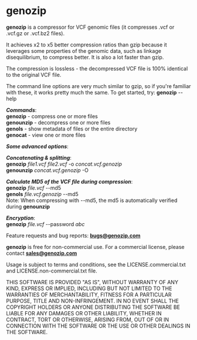 # genozip
<b>genozip</b> is a compressor for VCF genomic files (it compresses .vcf or .vcf.gz or .vcf.bz2 files). 

It achieves x2 to x5 better compression ratios than gzip because it leverages some properties of the genomic data, such as linkage disequilibrium, to compress better. It is also a lot faster than gzip. 

The compression is lossless - the decompressed VCF file is 100% identical to the original VCF file.

The command line options are very much similar to gzip, so if you're familiar with these, it works pretty much the same. To get started, try: <b>genozip</b> --help

<b><i>Commands</b></i>: \
<b>genozip</b>   - compress one or more files \
<b>genounzip</b> - decompress one or more files \
<b>genols</b>    - show metadata of files or the entire directory \
<b>genocat</b>   - view one or more files

<b><i>Some advanced options</b></i>:
 
<b><i>Concatenating & splitting</b></i>: \
<b>genozip</b> <i>file1.vcf file2.vcf</i> -o <i>concat.vcf.genozip</i> \
<b>genounzip</b> <i>concat.vcf.genozip</i> -O 

<b><i>Calculate MD5 of the VCF file during compression</b></i>: \
<b>genozip</b> <i>file.vcf</i> --md5 \
<b>genols</b> <i>file.vcf.genozip</i> --md5 \
Note: When compressing with --md5, the md5 is automatically verified during <b>genounzip</b>

<b><i>Encryption</b></i>: \
<b>genozip</b> <i>file.vcf</i> --password <i>abc</i>

Feature requests and bug reports: <b>bugs@genozip.com</b>

<b>genozip</b> is free for non-commercial use. For a commercial license, please contact <b>sales@genozip.com</b>

Usage is subject to terms and conditions, see the LICENSE.commercial.txt and LICENSE.non-commercial.txt file.

THIS SOFTWARE IS PROVIDED "AS IS", WITHOUT WARRANTY OF ANY KIND, EXPRESS OR IMPLIED, INCLUDING BUT NOT LIMITED TO THE WARRANTIES OF MERCHANTABILITY, FITNESS FOR A PARTICULAR PURPOSE, TITLE AND NON-INFRINGEMENT. IN NO EVENT SHALL THE COPYRIGHT HOLDERS OR ANYONE DISTRIBUTING THE SOFTWARE BE LIABLE FOR ANY DAMAGES OR OTHER LIABILITY, WHETHER IN CONTRACT, TORT OR OTHERWISE, ARISING FROM, OUT OF OR IN CONNECTION WITH THE SOFTWARE OR THE USE OR OTHER DEALINGS IN THE SOFTWARE.
